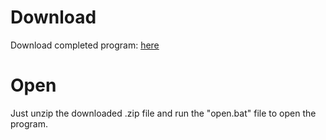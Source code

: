 <h1>Download</h1>
Download completed program: <a href=https://github.com/azigazibarni/2023-24-Projekt-I./releases/download/Complete/program.zip>here</a>

<h1>Open</h1>
Just unzip the downloaded .zip file and run the "open.bat" file to open the program.
